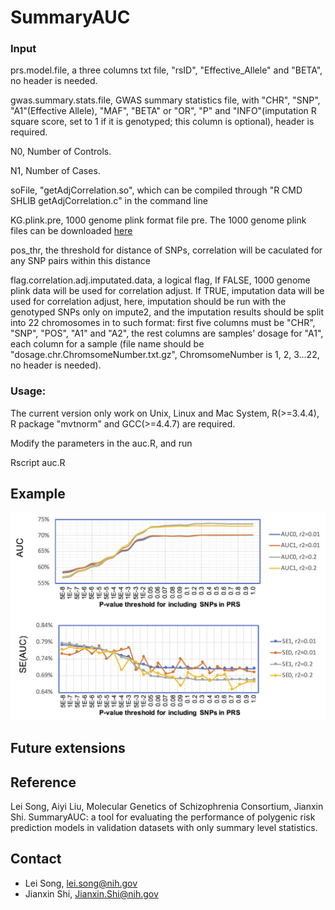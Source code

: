 # SummaryAUC






### Input

prs.model.file, a three columns txt file, "rsID", "Effective_Allele" and "BETA", no header is needed.

gwas.summary.stats.file, GWAS summary statistics file, with "CHR", "SNP", "A1"(Effective Allele), "MAF", "BETA" or "OR", "P" and "INFO"(imputation R square score, set to 1 if it is genotyped; this column is optional), header is required.

N0, Number of Controls.

N1, Number of Cases.

soFile, "getAdjCorrelation.so", which can be compiled through "R CMD SHLIB getAdjCorrelation.c" in the command line 

KG.plink.pre, 1000 genome plink format file pre. The 1000 genome plink files can be downloaded [here](https://www.dropbox.com/sh/d5y35kd9by72ejx/AAA0I2DfFy4kDeE-sEM4dCBQa?dl=0)

pos_thr, the threshold for distance of SNPs, correlation will be caculated for any SNP pairs within this distance 

flag.correlation.adj.imputated.data, a logical flag, If FALSE, 1000 genome plink data will be used for correlation adjust. If TRUE, imputation data will be used for correlation adjust, here, imputation should be run with the genotyped SNPs only on impute2, and the imputation results should be split into 22 chromosomes in to such format: first five columns must be "CHR", "SNP", "POS", "A1" and "A2", the rest columns are samples' dosage for "A1", each column for a sample (file name should be "dosage.chr.ChromsomeNumber.txt.gz",  ChromsomeNumber is 1, 2, 3...22, no header is needed).

### Usage:
The current version only work on Unix, Linux and Mac System, R(>=3.4.4), R package "mvtnorm" and GCC(>=4.4.7) are required.

Modify the parameters in the auc.R, and run 

Rscript auc.R



## Example



![Display Figure](https://github.com/lsncibb/AUC_GWAS/blob/master/demo.png)

## Future extensions


## Reference
Lei Song, Aiyi Liu, Molecular Genetics of Schizophrenia Consortium, Jianxin Shi. SummaryAUC: a tool for evaluating the performance of polygenic risk prediction models in validation datasets with only summary level statistics. 

## Contact
* Lei Song, lei.song@nih.gov
* Jianxin Shi, Jianxin.Shi@nih.gov

